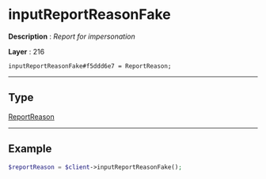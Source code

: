 # inputReportReasonFake

**Description** : *Report for impersonation*

**Layer** : 216

```tl
inputReportReasonFake#f5ddd6e7 = ReportReason;
```

---

## Type

[ReportReason](type/ReportReason)

---

## Example

```php
$reportReason = $client->inputReportReasonFake();
```